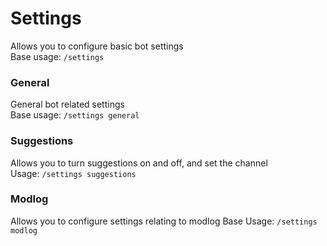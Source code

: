 # Settings

Allows you to configure basic bot settings  
Base usage: `/settings`

### General

General bot related settings  
Base usage: `/settings general`

### Suggestions

Allows you to turn suggestions on and off, and set the channel  
Usage: `/settings suggestions`

### Modlog

Allows you to configure settings relating to modlog
Base Usage: `/settings modlog`
